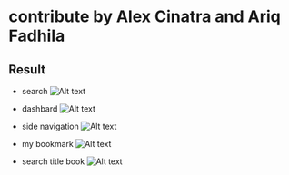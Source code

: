 # contribute by Alex Cinatra and Ariq Fadhila

## Result
- search
![Alt text](imageResult/result1.jpg)

- dashbard
![Alt text](imageResult/result2.jpg)

- side navigation
![Alt text](imageResult/result4.jpg)

- my bookmark
![Alt text](imageResult/result5.jpg)

- search title book
![Alt text](imageResult/result6.jpg)